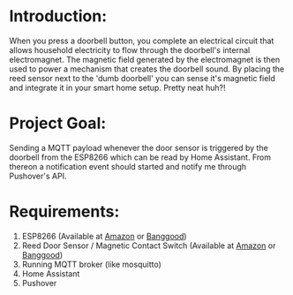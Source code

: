 # Introduction:
When you press a doorbell button, you complete an electrical circuit that allows household electricity to flow through the doorbell's internal electromagnet. The magnetic field generated by the electromagnet is then used to power a mechanism that creates the doorbell sound.
By placing the reed sensor next to the 'dumb doorbell' you can sense it's magnetic field and integrate it in your smart home setup. Pretty neat huh?!

# Project Goal:
Sending a MQTT payload whenever the door sensor is triggered by the doorbell from the ESP8266 which can be read by Home Assistant. From thereon a notification event should started and notify me through Pushover's API.

# Requirements:
1. ESP8266 (Available at [Amazon][1] or [Banggood][2])
2. Reed Door Sensor / Magnetic Contact Switch (Available at [Amazon][3] or [Banggood][4])
3. Running MQTT broker (like mosquitto)
4. Home Assistant
5. Pushover

[1]: https://amzn.to/2OsPzCd "Amazon: ESP8266 NodeMCU"
[2]: https://www.banggood.com/NodeMcu-Lua-WIFI-Internet-Things-Development-Board-Based-ESP8266-CP2102-Wireless-Module-p-1097112.html?p=VE1712584191201405IH "Banggood: WIFI Internet Things Development Board"
[3]: https://amzn.to/2SYXr22 "Amazon: Wired Magnetic Door Sensor"
[4]: https://www.banggood.com/Door-Or-Window-Contact-Magnetic-Reed-Switch-Alarm-p-91677.html?rmmds=search&cur_warehouse=CN "Banggood: Wired Magnetic Door Sensor"
